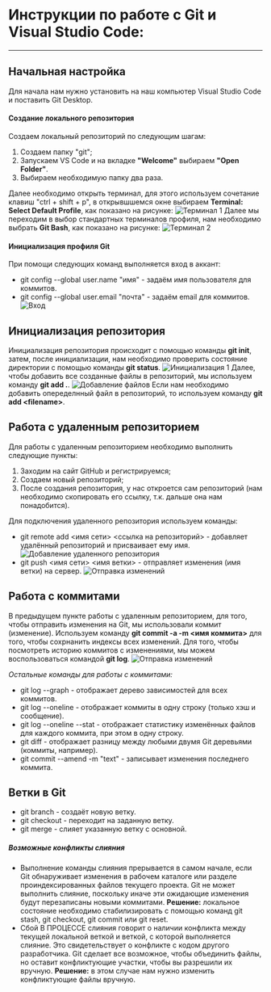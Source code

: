 # Инструкции по работе c Git и Visual Studio Code: 
***
## Начальная настройка
Для начала нам нужно установить на наш компьютер Visual Studio Code и поставить Git Desktop.

#### Создание локального репозитория
Создаем локальный репозиторий по следующим шагам:
1. Cоздаем папку "git";
2. Запускаем VS Code и на вкладке __"Welcome"__ выбираем __"Open Folder"__.
3. Выбираем необходимую папку два раза.

Далее необходимо открыть терминал, для этого используем сочетание клавиш "ctrl + shift + p", в открывшшемся окне выбираем __Terminal: Select Default Profile__, как показано на рисунке:
![Терминал 1](https://i.imgur.com/Y0fz83Q.png)
Далее мы переходим в выбор стандартных терминалов профиля, нам необходимо выбрать __Git Bash__, как показано на рисунке:
![Терминал 2](https://i.imgur.com/VXxeETy.png)

#### Инициализация профиля Git
При помощи следующих команд выполняется вход в аккант:
* git config --global user.[]()name "имя" - задаём имя пользователя для коммитов.
* git config --global user.email "почта" - задаём email для коммитов.
![Вход](https://i.imgur.com/Sq5lJv7.png)

## Инициализация репозитория
Инициализация репозитория происходит с помощью команды __git init__, затем, после инициализации, нам необходимо проверить состояние директории с помощью команды __git status__.
![Инициализация 1](https://i.imgur.com/jvpPByk.png)
Далее, чтобы добавить все созданные файлы в репозиторий, мы используем команду __git add .__.
![Добавление файлов](https://i.imgur.com/eMyJun4.png)
Если нам необходимо добавить опеределнный файл в репозиторий, то используем команду __git add <filеname>__.

## Работа с удаленным репозиторием
Для работы с удаленным репозиторием необходимо выполнить следующие пункты:
1. Заходим на сайт GitHub и регистрируемся;
2. Создаем новый репозиторий;
3. После создания репозитория, у нас откроется сам репозиторий (нам необходимо скопировать его ссылку, т.к. дальше она нам понадобится).

Для подключения удаленного репозитория используем команды:
* git remote add <имя сети> <ссылка на репозиторий> - добавляет удалённый репозиторий и присваивает ему имя.
![Добавление удаленного репозитория](https://i.imgur.com/jXffOIq.png)
* git push <имя сети> <имя ветки> - отправляет изменения (имя ветки) на сервер.
![Отправка изменений](https://i.imgur.com/WK6vD0I.png)

## Работа с коммитами
В предыдущем пункте работы с удаленным репозиторием, для того, чтобы отправить изменения на Git, мы использовали коммит (изменение).
Используем команду __git commit -a -m <имя коммита>__ для того, чтобы сохрнанить индексы всех изменений.
Для того, чтобы посмотреть историю коммитов с изменениями, мы можем воспользоваться командой __git log__.
![Отправка изменений](https://i.imgur.com/Y3qNjZY.png)

_Остальные команды для работы с коммитами:_
* git log --graph - отображает дерево зависимостей для всех коммитов.
* git log --oneline - отображает коммиты в одну строку (только хэш и сообщение).
* git log --oneline --stat - отображает статистику изменённых файлов для каждого коммита, при этом в одну строку.
* git diff - отображает разницу между любыми двумя Git деревьями (коммиты, например).
* git commit --amend -m "text" - записывает изменения последнего коммита.

## Ветки в Git
* git branch <name> - создаёт новую ветку.
* git checkout <name> - переходит на заданную ветку.
* git merge <name> - слияет указанную ветку с основной.
##### Возможные конфликты слияния
* Выполнение команды слияния прерывается в самом начале, если Git обнаруживает изменения в рабочем каталоге или разделе проиндексированных файлов текущего проекта. Git не может выполнить слияние, поскольку иначе эти ожидающие изменения будут перезаписаны новыми коммитами.
**Решение:** локальное состояние необходимо стабилизировать с помощью команд git stash, git checkout, git commit или git reset.
* Сбой В ПРОЦЕССЕ слияния говорит о наличии конфликта между текущей локальной веткой и веткой, с которой выполняется слияние. Это свидетельствует о конфликте с кодом другого разработчика. Git сделает все возможное, чтобы объединить файлы, но оставит конфликтующие участки, чтобы вы разрешили их вручную.
**Решение:** в этом случае нам нужно изменить конфликтующие файлы вручную.